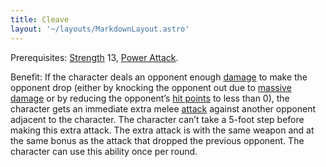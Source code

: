 ```yaml
---
title: Cleave
layout: '~/layouts/MarkdownLayout.astro'
---
```

Prerequisites: [Strength](/modern.d20.srd/basics/ability.scores) 13, [Power Attack](/modern.d20.srd/feats/power.attack).

Benefit: If the character deals an opponent enough
[damage](/modern.d20.srd/combat/damage) to make the opponent drop (either by
knocking the opponent out due to [massive damage](/modern.d20.srd/combat/death.dying.healing) or by reducing the
opponent’s [hit points](/modern.d20.srd/combat/hit.points) to less than 0),
the character gets an immediate extra melee
[attack](/modern.d20.srd/combat/attack.roll) against another opponent adjacent
to the character. The character can’t take a 5-foot step before making this
extra attack. The extra attack is with the same weapon and at the same bonus
as the attack that dropped the previous opponent. The character can use this
ability once per round.

